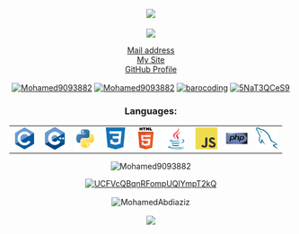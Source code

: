 <p align="center">
  <img src="https://user-images.githubusercontent.com/67794100/163042239-6d875488-7ec4-4a46-a370-c1e014f71d83.jpg">
  <div id="badges" align="center">
  <img align="center" src="https://readme-typing-svg.herokuapp.com?color=63CF15&lines=🥇+I'm+Mohamed+Abdiaziz+🥇">
  </div>
</p>

<p align="center">
 <a href='mailto:maxamedcabdicasiis910@yahoo.com'>Mail address</a> </br>
 <a href='http://mohaafey.ml/'>My Site</a> </br>
 <a href='https://github.com/MohamedAbdiaziz'>GitHub Profile</a> </br>
</p>

<p align="center">
<a href="https://www.facebook.com/maxamed.cabdicasiis.9210" target="blank"><img align="center" src="https://raw.githubusercontent.com/rahuldkjain/github-profile-readme-generator/master/src/images/icons/Social/facebook.svg" alt="Mohamed9093882" height="30" width="40" /></a>
<a href="https://www.instagram.com/maxamed9093882/" target="blank"><img align="center" src="https://raw.githubusercontent.com/rahuldkjain/github-profile-readme-generator/master/src/images/icons/Social/instagram.svg" alt="Mohamed9093882" height="30" width="40" /></a>
<a href=" https://wa.me/252619093882" target="blank"><img align="center" src="https://raw.githubusercontent.com/rahuldkjain/github-profile-readme-generator/master/src/images/icons/Social/whatsapp.svg" alt="barocoding" height="30" width="40" /></a>
<a href="https://discord.com/channels/846699581646438410" target="blank"><img align="center" src="https://raw.githubusercontent.com/rahuldkjain/github-profile-readme-generator/master/src/images/icons/Social/discord.svg" alt="5NaT3QCeS9" height="30" width="40" /></a>
</p>

<p align="center"> 
<h3  align="center">Languages:</h3>
 <table  align="center">
  <tr><td>
 <a href="https://www.cprogramming.com/" target="_blank" rel="noreferrer"> <img src="https://raw.githubusercontent.com/devicons/devicon/master/icons/c/c-original.svg" alt="c" width="40" height="40"/> </a>
   </td><td>
 <a href="https://www.w3schools.com/cpp/" target="_blank" rel="noreferrer"> <img src="https://raw.githubusercontent.com/devicons/devicon/master/icons/cplusplus/cplusplus-original.svg" alt="cplusplus" width="40" height="40"/> </a>
   </td>
   <td><a href="https://www.python.org/" target="_blank" rel="noreferrer"> <img src="https://raw.githubusercontent.com/devicons/devicon/master/icons/python/python-original.svg" alt="css3" width="40" height="40"/> </a> 
   </td>
   <td><a href="www.github.com" target="_blank" rel="noreferrer"> <img src="https://github.com/devicons/devicon/blob/master/icons/css3/css3-plain.svg" alt="dotnet" width="40" height="40"/> </a>
   </td>
   <td>
    <a href="https://www.w3.org/html/" target="_blank" rel="noreferrer"> <img src="https://raw.githubusercontent.com/devicons/devicon/master/icons/html5/html5-original-wordmark.svg" alt="html5" width="40" height="40"/> </a>
   </td>
   <td><a href="https://www.java.com" target="_blank" rel="noreferrer"> <img src="https://raw.githubusercontent.com/devicons/devicon/master/icons/java/java-original.svg" alt="java" width="40" height="40"/> </a>
   </td>
   <td>
    <a href="https://developer.mozilla.org/en-US/docs/Web/JavaScript" target="_blank" rel="noreferrer"> <img src="https://raw.githubusercontent.com/devicons/devicon/master/icons/javascript/javascript-original.svg" alt="javascript" width="40" height="40"/> </a>
   </td>
    <td><a href="https://www.php.net/" target="_blank" rel="noreferrer"> <img src="https://raw.githubusercontent.com/devicons/devicon/master/icons/php/php-original.svg" alt="css3" width="40" height="40"/> </a> 
   </td>
    <td><a href="https://www.mysql.com/" target="_blank" rel="noreferrer"> <img src="https://raw.githubusercontent.com/devicons/devicon/master/icons/mysql/mysql-original.svg" alt="mysql" width="40" height="40"/> </a> 
   </td>
  </tr>
 </table>
<p align="center"> <img src="https://komarev.com/ghpvc/?username=MohamedAbdiaziz&label=Profile%20views&color=0e75b6&style=flat" alt="Mohamed9093882" /> </p>

<p align="center"> <a href="https://www.youtube.com/channel/UCFVcQBqnRFompUQlYmpT2kQ" target="blank"><img src="https://img.shields.io/youtube/channel/views/UCFVcQBqnRFompUQlYmpT2kQ?style=social" alt="UCFVcQBqnRFompUQlYmpT2kQ" /></a> </p>
 
<p align="center"> 
<img align="center" src="https://github-readme-stats.vercel.app/api/top-langs?username=MohamedAbdiaziz&show_icons=true&theme=radical&locale=en&layout=compact" alt="MohamedAbdiaziz" />
</p>
 
<p align="center">
<img align="center" src="https://github-readme-stats.vercel.app/api?username=MohamedAbdiaziz&theme=highcontrast&show_icons=true&count_private=true">
</p>
